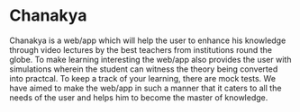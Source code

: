 # Chanakya
Chanakya is a web/app which will help the user to enhance his knowledge through video lectures by the best teachers from institutions round the globe. To make learning interesting the web/app also provides the user with simulations wherein the student can witness the theory being converted into practcal. To keep a track of your learning, there are mock tests. We have aimed to make the web/app in such a manner that it caters to all the needs of the user and helps him to become the master of knowledge.
